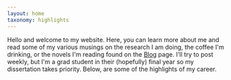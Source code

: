 ```yaml
---
layout: home
taxonomy: highlights
---
```


<!-- If you want to add more pages, make sure to add the .md file name to the _data/theme.yml file under "navigation_pages:" -->

Hello and welcome to my website. Here, you can learn more about me and read some of my various musings on the research I am doing, the coffee I'm drinking, or the novels I'm reading found on the [Blog](https://nphamilton.github.io/blog.html) page. I'll try to post weekly, but I'm a grad student in their (hopefully) final year so my dissertation takes priority. Below, are some of the highlights of my career.